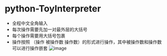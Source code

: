# python-ToyInterpreter

* 全程中文全角输入
* 每次操作需要先加一对最外层的大括号
* 每个操作需要用大括号包裹
* 操作按照 （操作 被操作数 操作数）的形式进行操作，其中被操作数和操作数可以进行操作嵌套
![image](https://raw.githubusercontent.com/pregfind/python-ToyInterpreter/master/example.png)